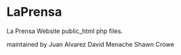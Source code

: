 LaPrensa
========

La Prensa Website public_html php files.

maintained by 
Juan Alvarez
David Menache
Shawn Crowe


